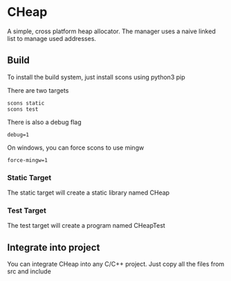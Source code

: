 # CHeap
A simple, cross platform heap allocator. The manager uses a naive
linked list to manage used addresses.

## Build
To install the build system, just install scons using python3 pip

There are two targets
```
scons static
scons test
```

There is also a debug flag
```
debug=1
```

On windows, you can force scons to use mingw
```
force-mingw=1
```

### Static Target
The static target will create a static library named CHeap

### Test Target
The test target will create a program named CHeapTest

## Integrate into project
You can integrate CHeap into any C/C++ project. Just copy all the
files from src and include